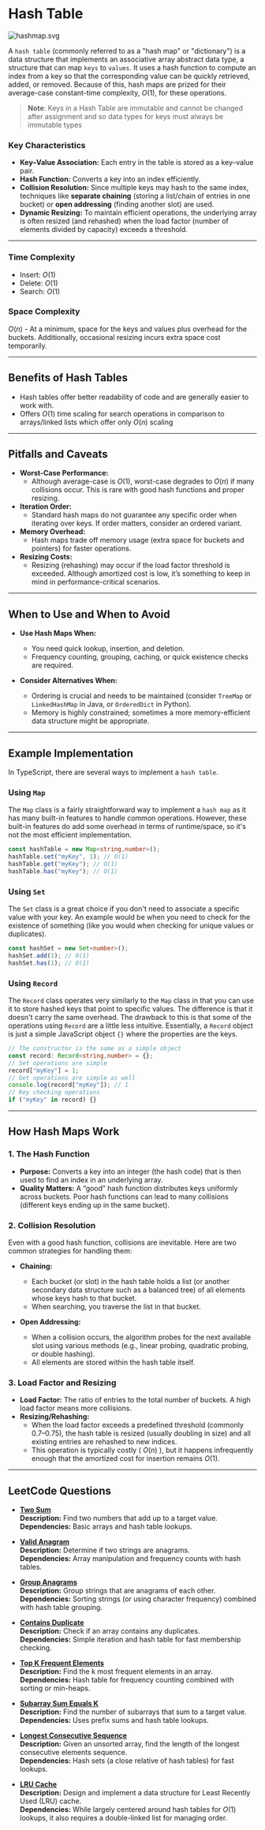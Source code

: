 # Hash Table

![hashmap.svg](_images/hashmap.svg)

A `hash table` (commonly referred to as a "hash map" or "dictionary") is a data structure that implements an associative array abstract data type, a structure that can map `keys` to `values`. It uses a hash function to compute an index from a key so that the corresponding value can be quickly retrieved, added, or removed. Because of this, hash maps are prized for their average-case constant-time complexity, $O(1)$, for these operations.

> **Note**: Keys in a Hash Table are immutable and cannot be changed after assignment and so data types for keys must always be immutable types

### Key Characteristics

- **Key–Value Association:** Each entry in the table is stored as a key–value pair.
- **Hash Function:** Converts a key into an index efficiently.
- **Collision Resolution:** Since multiple keys may hash to the same index, techniques like **separate chaining** (storing a list/chain of entries in one bucket) or **open addressing** (finding another slot) are used.
- **Dynamic Resizing:** To maintain efficient operations, the underlying array is often resized (and rehashed) when the load factor (number of elements divided by capacity) exceeds a threshold.
___

### Time Complexity

- Insert: $O(1)$
- Delete: $O(1)$
- Search: $O(1)$

### Space Complexity

$O(n)$ - At a minimum, space for the keys and values plus overhead for the buckets. Additionally, occasional resizing incurs extra space cost temporarily.

___

## Benefits of Hash Tables
* Hash tables offer better readability of code and are generally easier to work with.
* Offers $O(1)$ time scaling for search operations in comparison to arrays/linked lists which offer only $O(n)$ scaling
___

## Pitfalls and Caveats
- **Worst-Case Performance:**
    - Although average-case is $O(1)$, worst-case degrades to $O(n)$ if many collisions occur. This is rare with good hash functions and proper resizing.
- **Iteration Order:**
    - Standard hash maps do not guarantee any specific order when iterating over keys. If order matters, consider an ordered variant.
- **Memory Overhead:**
    - Hash maps trade off memory usage (extra space for buckets and pointers) for faster operations.
- **Resizing Costs:**
    - Resizing (rehashing) may occur if the load factor threshold is exceeded. Although amortized cost is low, it’s something to keep in mind in performance-critical scenarios.
___

## When to Use and When to Avoid
- **Use Hash Maps When:**
    - You need quick lookup, insertion, and deletion.
    - Frequency counting, grouping, caching, or quick existence checks are required.

- **Consider Alternatives When:**
    - Ordering is crucial and needs to be maintained (consider `TreeMap` or `LinkedHashMap` in Java, or `OrderedDict` in Python).
    - Memory is highly constrained; sometimes a more memory-efficient data structure might be appropriate.
___

## Example Implementation

In TypeScript, there are several ways to implement a `hash table`.

### Using `Map` 

The `Map` class is a fairly straightforward way to implement a `hash map` as it has many built-in features to handle common operations. However, these built-in features do add some overhead in terms of runtime/space, so it's not the most efficient implementation.

```ts
const hashTable = new Map<string,number>();
hashTable.set("myKey", 1); // O(1)
hashTable.get("myKey"); // O(1)
hashTable.has("myKey"); // O(1)
```

### Using `Set`

The `Set` class is a great choice if you don't need to associate a specific value with your key. An example would be when you need to check for the existence of something (like you would when checking for unique values or duplicates).
```ts
const hashSet = new Set<number>();
hashSet.add(1); // O(1)
hashSet.has(1); // O(1)
```

### Using `Record`

The `Record` class operates very similarly to the `Map` class in that you can use it to store hashed keys that point to specific values. The difference is that it doesn't carry the same overhead. The drawback to this is that some of the operations using `Record` are a little less intuitive. Essentially, a `Record` object is just a simple JavaScript object `{}` where the properties are the keys.

```ts
// The constructor is the same as a simple object
const record: Record<string,number> = {};
// Set operations are simple
record["myKey"] = 1;
// Get operations are simple as well
console.log(record["myKey"]); // 1
// Key checking operations
if ("myKey" in record) {}
```

___

## How Hash Maps Work

### 1. The Hash Function
- **Purpose:** Converts a key into an integer (the hash code) that is then used to find an index in an underlying array.
- **Quality Matters:** A “good” hash function distributes keys uniformly across buckets. Poor hash functions can lead to many collisions (different keys ending up in the same bucket).

### 2. Collision Resolution
Even with a good hash function, collisions are inevitable. Here are two common strategies for handling them:

- **Chaining:**
    - Each bucket (or slot) in the hash table holds a list (or another secondary data structure such as a balanced tree) of all elements whose keys hash to that bucket.
    - When searching, you traverse the list in that bucket.

- **Open Addressing:**
    - When a collision occurs, the algorithm probes for the next available slot using various methods (e.g., linear probing, quadratic probing, or double hashing).
    - All elements are stored within the hash table itself.

### 3. Load Factor and Resizing
- **Load Factor:** The ratio of entries to the total number of buckets. A high load factor means more collisions.
- **Resizing/Rehashing:**
    - When the load factor exceeds a predefined threshold (commonly 0.7–0.75), the hash table is resized (usually doubling in size) and all existing entries are rehashed to new indices.
    - This operation is typically costly ( $O(n)$ ), but it happens infrequently enough that the amortized cost for insertion remains $O(1)$.
___

## LeetCode Questions

- **[Two Sum](https://leetcode.com/problems/two-sum/)**  
  **Description:** Find two numbers that add up to a target value.  
  **Dependencies:** Basic arrays and hash table lookups.

- **[Valid Anagram](https://leetcode.com/problems/valid-anagram/)**  
  **Description:** Determine if two strings are anagrams.  
  **Dependencies:** Array manipulation and frequency counts with hash tables.

- **[Group Anagrams](https://leetcode.com/problems/group-anagrams/)**  
  **Description:** Group strings that are anagrams of each other.  
  **Dependencies:** Sorting strings (or using character frequency) combined with hash table grouping.

- **[Contains Duplicate](https://leetcode.com/problems/contains-duplicate/)**  
  **Description:** Check if an array contains any duplicates.  
  **Dependencies:** Simple iteration and hash table for fast membership checking.

- **[Top K Frequent Elements](https://leetcode.com/problems/top-k-frequent-elements/)**  
  **Description:** Find the k most frequent elements in an array.  
  **Dependencies:** Hash table for frequency counting combined with sorting or min-heaps.

- **[Subarray Sum Equals K](https://leetcode.com/problems/subarray-sum-equals-k/)**  
  **Description:** Find the number of subarrays that sum to a target value.  
  **Dependencies:** Uses prefix sums and hash table lookups.

- **[Longest Consecutive Sequence](https://leetcode.com/problems/longest-consecutive-sequence/)**  
  **Description:** Given an unsorted array, find the length of the longest consecutive elements sequence.  
  **Dependencies:** Hash sets (a close relative of hash tables) for fast lookups.

- **[LRU Cache](https://leetcode.com/problems/lru-cache/)**  
  **Description:** Design and implement a data structure for Least Recently Used (LRU) cache.  
  **Dependencies:** While largely centered around hash tables for $O(1)$ lookups, it also requires a double-linked list for managing order.